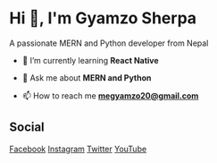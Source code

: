 <h1 style="text-align:left">Hi 👋, I'm Gyamzo Sherpa</h1>
<p style="text-align:left">A passionate MERN and Python developer from Nepal</p>

- 🌱 I’m currently learning **React Native**

- 💬 Ask me about **MERN and Python**

- 📫 How to reach me **megyamzo20@gmail.com**

<h2>Social</h2>
<a target="_blank" href="https://www.facebook.com/gyamzo117/">Facebook<a/>
<a target="_blank" href="https://www.instagram.com/gyamzo_sherpa/">Instagram<a/>
<a target="_blank" href="https://twitter.com/MrGyamzo/">Twitter<a/>
<a target="_blank" href="https://www.youtube.com/channel/UCFnf2HwF3MgTJDl2vcc4DNw/">YouTube</a>
